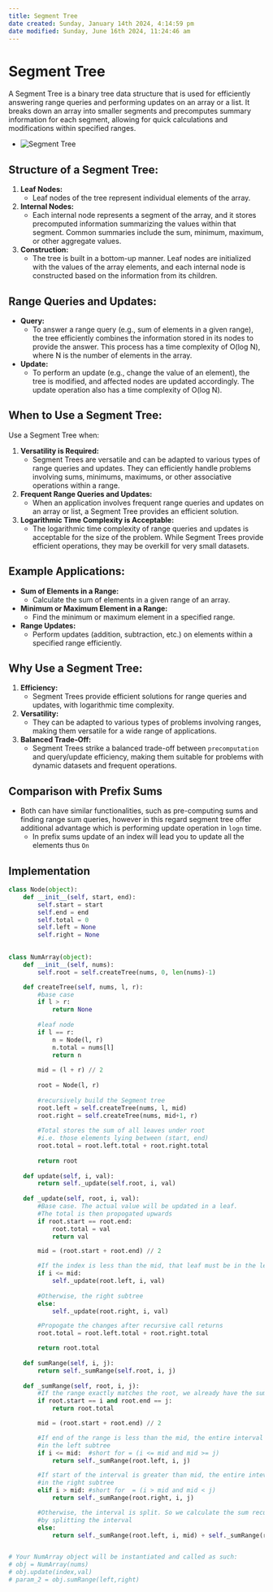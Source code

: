```yaml
---
title: Segment Tree
date created: Sunday, January 14th 2024, 4:14:59 pm
date modified: Sunday, June 16th 2024, 11:24:46 am
---
```


# Segment Tree

A Segment Tree is a binary tree data structure that is used for efficiently answering range queries and performing updates on an array or a list. It breaks down an array into smaller segments and precomputes summary information for each segment, allowing for quick calculations and modifications within specified ranges.

- ![Segment Tree](https://miro.medium.com/v2/resize:fit:632/1*cQMJz0g083iVgP8Df4XfVQ.jpeg)

## Structure of a Segment Tree:

1. **Leaf Nodes:**
	- Leaf nodes of the tree represent individual elements of the array.
2. **Internal Nodes:**
	- Each internal node represents a segment of the array, and it stores precomputed information summarizing the values within that segment. Common summaries include the sum, minimum, maximum, or other aggregate values.
3. **Construction:**
	- The tree is built in a bottom-up manner. Leaf nodes are initialized with the values of the array elements, and each internal node is constructed based on the information from its children.

## Range Queries and Updates:

- **Query:**
	- To answer a range query (e.g., sum of elements in a given range), the tree efficiently combines the information stored in its nodes to provide the answer. This process has a time complexity of O(log N), where N is the number of elements in the array.
- **Update:**
	- To perform an update (e.g., change the value of an element), the tree is modified, and affected nodes are updated accordingly. The update operation also has a time complexity of O(log N).

## When to Use a Segment Tree:

Use a Segment Tree when:

1. **Versatility is Required:**
	- Segment Trees are versatile and can be adapted to various types of range queries and updates. They can efficiently handle problems involving sums, minimums, maximums, or other associative operations within a range.
2. **Frequent Range Queries and Updates:**
	- When an application involves frequent range queries and updates on an array or list, a Segment Tree provides an efficient solution.
3. **Logarithmic Time Complexity is Acceptable:**
	- The logarithmic time complexity of range queries and updates is acceptable for the size of the problem. While Segment Trees provide efficient operations, they may be overkill for very small datasets.

## Example Applications:

- **Sum of Elements in a Range:**
	- Calculate the sum of elements in a given range of an array.
- **Minimum or Maximum Element in a Range:**
	- Find the minimum or maximum element in a specified range.
- **Range Updates:**
	- Perform updates (addition, subtraction, etc.) on elements within a specified range efficiently.

## Why Use a Segment Tree:

1. **Efficiency:**
	- Segment Trees provide efficient solutions for range queries and updates, with logarithmic time complexity.
2. **Versatility:**
	- They can be adapted to various types of problems involving ranges, making them versatile for a wide range of applications.
3. **Balanced Trade-Off:**
	- Segment Trees strike a balanced trade-off between `precomputation` and query/update efficiency, making them suitable for problems with dynamic datasets and frequent operations.

## Comparison with Prefix Sums

- Both can have similar functionalities, such as pre-computing sums and finding range sum queries, however in this regard segment tree offer additional advantage which is performing update operation in `logn` time.
	- In prefix sums update of an index will lead you to update all the elements thus `On`

## Implementation

```python
class Node(object):
    def __init__(self, start, end):
        self.start = start
        self.end = end
        self.total = 0
        self.left = None
        self.right = None
        

class NumArray(object):
    def __init__(self, nums):
        self.root = self.createTree(nums, 0, len(nums)-1)

    def createTree(self, nums, l, r):
        #base case
        if l > r:
            return None
            
        #leaf node
        if l == r:
            n = Node(l, r)
            n.total = nums[l]
            return n
        
        mid = (l + r) // 2
        
        root = Node(l, r)
        
        #recursively build the Segment tree
        root.left = self.createTree(nums, l, mid)
        root.right = self.createTree(nums, mid+1, r)
        
        #Total stores the sum of all leaves under root
        #i.e. those elements lying between (start, end)
        root.total = root.left.total + root.right.total
            
        return root
            
    def update(self, i, val):
        return self._update(self.root, i, val)
    
    def _update(self, root, i, val):
        #Base case. The actual value will be updated in a leaf.
        #The total is then propogated upwards
        if root.start == root.end:
            root.total = val
            return val

        mid = (root.start + root.end) // 2

        #If the index is less than the mid, that leaf must be in the left subtree
        if i <= mid:
            self._update(root.left, i, val)
            
        #Otherwise, the right subtree
        else:
            self._update(root.right, i, val)

        #Propogate the changes after recursive call returns
        root.total = root.left.total + root.right.total

        return root.total
    
    def sumRange(self, i, j):
        return self._sumRange(self.root, i, j)
        
    def _sumRange(self, root, i, j):
        #If the range exactly matches the root, we already have the sum
        if root.start == i and root.end == j:
            return root.total

        mid = (root.start + root.end) // 2

        #If end of the range is less than the mid, the entire interval lies
        #in the left subtree
        if i <= mid:  #short for = (i <= mid and mid >= j)
            return self._sumRange(root.left, i, j)

        #If start of the interval is greater than mid, the entire inteval lies
        #in the right subtree
        elif i > mid: #short for  = (i > mid and mid < j)
            return self._sumRange(root.right, i, j)

        #Otherwise, the interval is split. So we calculate the sum recursively,
        #by splitting the interval
        else:
            return self._sumRange(root.left, i, mid) + self._sumRange(root.right, mid+1, j)


# Your NumArray object will be instantiated and called as such:
# obj = NumArray(nums)
# obj.update(index,val)
# param_2 = obj.sumRange(left,right)
```
